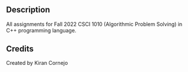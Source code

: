 # <CSCI1010--assignments>

## Description
All assignments for Fall 2022 CSCI 1010 (Algorithmic Problem Solving) in C++ programming language.

## Credits
Created by Kiran Cornejo
